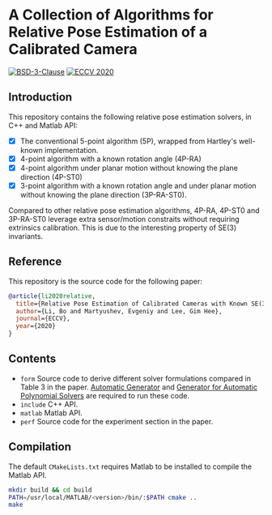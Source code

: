 # A Collection of Algorithms for Relative Pose Estimation of a Calibrated Camera

[![BSD-3-Clause](https://img.shields.io/github/license/prclibo/relative_pose)](https://github.com/prclibo/relative_pose/blob/master/LICENSE)
[![ECCV 2020](https://img.shields.io/badge/ECCV-2020-%231b75bc)]()

## Introduction

This repository contains the following relative pose estimation solvers, in C++ and Matlab API:

* [x] The conventional 5-point algorithm (5P), wrapped from Hartley's well-known implementation.
* [x] 4-point algorithm with a known rotation angle (4P-RA)
* [x] 4-point algorithm under planar motion without knowing the plane direction (4P-ST0)
* [x] 3-point algorithm with a known rotation angle and under planar motion without knowing the plane direction (3P-RA-ST0).

Compared to other relative pose estimation algorithms, 4P-RA, 4P-ST0 and 3P-RA-ST0 leverage extra sensor/motion constraits without requiring extrinsics calibration. This is due to the interesting property of SE(3) invariants.

## Reference

This repository is the source code for the following paper:

```bibtex
@article{li2020relative,
  title={Relative Pose Estimation of Calibrated Cameras with Known SE(3) Invariants},
  author={Li, Bo and Martyushev, Evgeniy and Lee, Gim Hee},
  journal={ECCV},
  year={2020}
}
```

## Contents

* `form` Source code to derive different solver formulations compared in Table 3 in the paper. [Automatic Generator](https://github.com/PavelTrutman/Automatic-Generator) and [Generator for Automatic Polynomial Solvers](https://github.com/prclibo/gaps) are required to run these code.
* `include` C++ API.
* `matlab` Matlab API.
* `perf` Source code for the experiment section in the paper.

## Compilation

The default `CMakeLists.txt` requires Matlab to be installed to compile the Matlab API.

```bash
mkdir build && cd build
PATH=/usr/local/MATLAB/<version>/bin/:$PATH cmake ..
make
```
